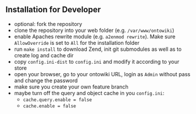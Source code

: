 ## Installation for Developer

* optional: fork the repository
* clone the repository into your web folder (e.g. `/var/www/ontowiki`)
* enable Apaches rewrite  module (e.g. `a2enmod rewrite`). Make sure `AllowOverride` is set to `All` for the installation folder
* run `make install` to download Zend, init git submodules as well as to create log and cache dir
* copy `config.ini-dist` to `config.ini` and modify it according to your store
* open your browser, go to your ontowiki URL, login as `Admin` without pass and change the password
* make sure you create your own feature branch
* maybe turn off the query and object cache in you `config.ini`:
  * `cache.query.enable = false`
  * `cache.enable = false`
